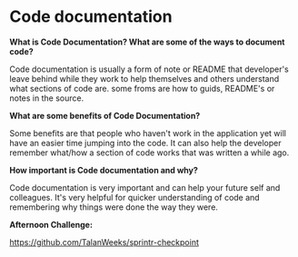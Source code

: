 # Code documentation

**What is Code Documentation? What are some of the ways to document code?**

Code documentation is usually a form of note or README that developer's leave behind while they work to help themselves and others understand what sections of code are. some froms are how to guids, README's or notes in the source.

**What are some benefits of Code Documentation?**

Some benefits are that people who haven't work in the application yet will have an easier time jumping into the code. It can also help the developer remember what/how a section of code works that was written a while ago.

**How important is Code documentation and why?**

Code documentation is very important and can help your future self and colleagues. It's very helpful for quicker understanding of code and remembering why things were done the way they were.

**Afternoon Challenge:**

https://github.com/TalanWeeks/sprintr-checkpoint